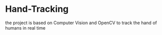 # Hand-Tracking
the project is based on Computer Vision and OpenCV to track the hand of humans in real time
